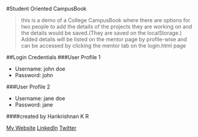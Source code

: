 #Student Oriented CampusBook
>this is a demo of a College CampusBook where there are options for two people to add the details of the projects they are working on and the details would be saved.(They are saved on the localStorage.)
Added details will be listed on the mentor page by profile-wise and can be accessed by clicking the mentor tab on the login.html page

##Login Credentials
###User Profile 1
* Username: john doe
* Password: john

###User Profile 2
* Username: jane doe
* Password: jane


####created by Harikrishnan K R

[My Website](https://harikrishnan.dev)
[LinkedIn](https://www.linkedin.com/in/iamhrk/ "LinkedIn")
[Twitter](https://www.twitter.com/i_am_hrk_)
